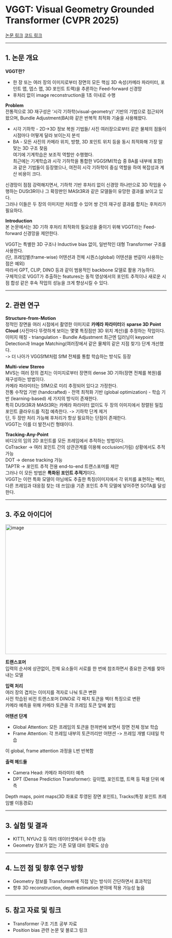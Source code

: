 # VGGT: Visual Geometry Grounded Transformer (CVPR 2025)

[논문 링크](https://arxiv.org/abs/2503.11651) 
[코드 링크](https://github.com/facebookresearch/vggt)

---

## 1. 논문 개요

**VGGT란?**
- 한 장 또는 여러 장의 이미지로부터 장면의 모든 핵심 3D 속성(카메라 파라미터, 포인트 맵, 뎁스 맵,
  3D 포인트 트랙)을 추론하는 Feed-forward 신경망
- 후처리 없이 image reconstruction을 1초 이내로 수행

**Problem**  
전통적으로 3D 재구성은 ‘시각 기하학(visual-geometry)’ 기반의 기법으로 접근되어 왔으며, Bundle Adjustment(BA)와 같은 반복적 최적화 기술을 사용해왔다.  
* 시각 기하학 - 2D->3D 정보 복원 기법들/ 사진 여러장으로부터 같은 물체의 점들이 시점마다 어떻게 달라 보이는지 분석
* BA - 모든 사진의 카메라 위치, 방향, 3D 포인트 위치 등을 동시 최적화해 가장 알맞는 3D 구조 찾음  
여기에 기계학습은 보조적 역할만 수행했다.  
최근에는 기계학습과 시각 기하학을 통합한 VGGSfM(학습 중 BA를 내부에 포함)과 같은 기법들이 등장했으나, 여전히 시각 기하학이 중심 역할을 하여 복잡성과 계산 비용이 크다.  
  
신경망이 점점 강력해지면서, 기하학 기반 후처리 없이 신경망 하나만으로 3D 작업을 수행하는 DUSt3R이나 그 확장판인 MASt3R과 같은 모델들이 유망한 결과를 보이고 있다.  
그러나 이들은 두 장의 이미지만 처리할 수 있어 쌍 간의 재구성 결과를 합치는 후처리가 필요하다.  

**Introduction**  
본 논문에서는 3D 기하 후처리 최적화의 필요성을 줄이기 위해 VGGT라는 Feed-forward 신경망을 제안한다.  

VGGT는 특별한 3D 구조나 Inductive bias 없이, 일반적인 대형 Transformer 구조를 사용한다.  
(단, 프레임별(frame-wise) 어텐션과 전체 시퀀스(global) 어텐션을 번갈아 사용하는 점은 예외)  
따라서 GPT, CLIP, DINO 등과 같이 범용적인 backbone 모델로 활용 가능하다.  
구체적으로 VGGT가 추출하는 features는 동적 영상에서의 포인트 추적이나 새로운 시점 합성 같은 후속 작업의 성능을 크게 향상시킬 수 있다.  


---

## 2. 관련 연구

**Structure-from-Motion**  
정적인 장면을 여러 시점에서 촬영한 이미지로 **카메라 파라미터**와 **sparse 3D Point Cloud** (사진마다 뚜렷하게 보이는 몇몇 특징점만 3D 위치 계산)를 추정하는 작업이다.  
이미지 매칭 - triangulation - Bundle Adjustment
최근엔 딥러닝이 keypoint Detection과 Image Matching(여러장에서 같은 물체의 같은 지점 찾기) 단계 개선했다.  
-> 더 나아가 VGGSfM처럼 SfM 전체를 통합 학습하는 방식도 등장

**Multi-view Stereo**  
MVS는 여러 장의 겹치는 이미지로부터 장면의 dense 3D 기하(장면 전체를 복원)를 재구성하는 방법이다.  
카메라 파라미터는 SfM으로 미리 추정되어 있다고 가정한다.  
전통 수작업 기반 (handcrafted) - 전역 최적화 기반 (global optimization) - 학습 기반 (learning-based) 세 가지의 방식이 존재한다.  
특히 DUSt3R과 MASt3R는 카메라 파라미터 없이도 두 장의 이미지에서 정렬된 밀집 포인트 클라우드를 직접 예측한다. -> 기하학 단계 제거  
단, 두 장만 처리 가능해 후처리가 항상 필요하는 단점이 존재한다.  
VGGT는 이를 더 발전시킨 형태이다.

**Tracking-Any-Point**   
비디오의 임의 2D 포인트를 모든 프레임에서 추적하는 방법이다.  
CoTracker -> 여러 포인트 간의 상관관계를 이용해 occlusion(가림) 상황에서도 추적 가능  
DOT -> dense tracking 가능  
TAPTR -> 포인트 추적 전용 end-to-end 트랜스포머를 제안  
그러나 이 모든 방법은 **특화된 포인트 추적기**이다.  
VGGT는 이런 특화 모델이 아님에도 추출한 특징(이미지에서 각 위치를 표현하는 벡터, 다른 프레임과 대응점 찾는 데 쓰임)을 기존 포인트 추적 모델에 넣어주면 SOTA를 달성한다.  

---

## 3. 주요 아이디어

<img width="912" height="404" alt="image" src="https://github.com/user-attachments/assets/e81119c8-6a82-49bf-aec5-2c5a37493dd9" />
  
**트랜스포머**  
입력의 순서에 상관없이, 전체 요소들이 서로를 한 번에 참조하면서 중요한 관계를 찾아내는 모델  
    
**입력 처리**  
여러 장의 겹치는 이미지를 격자로 나눠 토큰 변환  
사전 학습된 비전 트랜스포머 DINO로 각 패치 토큰을 벡터 특징으로 변환  
카메라 예측을 위해 카메라 토큰을 각 프레임 토큰 앞에 붙임  
  
**어텐션 단계**  
- Global Attention: 모든 프레임의 토큰을 한꺼번에 보면서 장면 전체 정보 학습  
- Frame Attention: 각 프레임 내부의 토큰끼리만 어텐션 -> 프레임 개별 디테일 학습

이 global, frame attention 과정을 L번 반복함
  
**출력 헤드들**  
- Camera Head: 카메라 파라미터 예측  
- DPT (Dense Prediction Transformer): 깊이맵, 포인트맵, 트랙 등 픽셀 단위 예측

Depth maps, point maps(3D 좌표로 투영된 장면 포인트), Tracks(특정 포인트 프레임별 이동경로)  


---

## 3. 실험 및 결과

- KITTI, NYUv2 등 여러 데이터셋에서 우수한 성능
- Geometry 정보가 없는 기존 모델 대비 정확도 상승

---

## 4. 느낀 점 및 향후 연구 방향

- Geometry 정보를 Transformer에 직접 넣는 방식이 간단하면서 효과적임
- 향후 3D reconstruction, depth estimation 분야에 적용 가능성 높음

---

## 5. 참고 자료 및 링크

- Transformer 구조 기초 공부 자료  
- Position bias 관련 논문 및 블로그 링크

